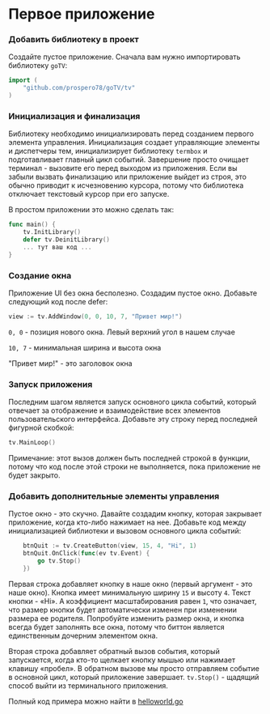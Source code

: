 # Первое приложение

### Добавить библиотеку в проект

Создайте пустое приложение. Сначала вам нужно импортировать библиотеку `goTV`:

```go
import (
    "github.com/prospero78/goTV/tv"
)
```

### Инициализация и финализация

Библиотеку необходимо инициализировать перед созданием первого элемента управления. Инициализация создает управляющие элементы и диспетчеры тем, инициализирует библиотеку `termbox` и подготавливает главный цикл событий. Завершение просто очищает терминал - вызовите его перед выходом из приложения. Если вы забыли вызвать финализацию или приложение выйдет из строя, это обычно приводит к исчезновению курсора, потому что библиотека отключает текстовый курсор при его запуске.

В простом приложении это можно сделать так:

```go
func main() {
    tv.InitLibrary()
    defer tv.DeinitLibrary()
    ... тут ваш код ...
}
```

### Создание окна

Приложение UI без окна бесполезно. Создадим пустое окно. Добавьте следующий код после defer:

```go
view := tv.AddWindow(0, 0, 10, 7, "Привет мир!")
```

`0, 0` - позиция нового окна. Левый верхний угол в нашем случае

`10, 7` - минимальная ширина и высота окна

"Привет мир!" - это заголовок окна

### Запуск приложения

Последним шагом является запуск основного цикла событий, который отвечает за отображение и взаимодействие всех элементов пользовательского интерфейса. Добавьте эту строку перед последней фигурной скобкой:

```go
tv.MainLoop()
```

Примечание: этот вызов должен быть последней строкой в функции, потому что код после этой строки не выполняется, пока приложение не будет закрыто.

### Добавить дополнительные элементы управления

Пустое окно - это скучно. Давайте создадим кнопку, которая закрывает приложение, когда кто-либо нажимает на нее. Добавьте код между инициализацией библиотеки и вызовом основного цикла событий:

```go
    btnQuit := tv.CreateButton(view, 15, 4, "Hi", 1)
    btnQuit.OnClick(func(ev tv.Event) {
        go tv.Stop()
    })
```

Первая строка добавляет кнопку в наше окно (первый аргумент - это наше окно). Кнопка имеет минимальную ширину `15` и высоту `4`. Текст кнопки - «Hi». А коэффициент масштабирования равен `1`, что означает, что размер кнопки будет автоматически изменен при изменении размера ее родителя. Попробуйте изменить размер окна, и кнопка всегда будет заполнять все окна, потому что биттон является единственным дочерним элементом окна.

Вторая строка добавляет обратный вызов события, который запускается, когда кто-то щелкает кнопку мышью или нажимает клавишу «пробел». В обратном вызове мы просто отправляем событие в основной цикл, который приложение завершает. `tv.Stop()` - щадящий способ выйти из терминального приложения.

Полный код примера можно найти в [helloworld.go](../demos/helloworld/helloworld.go)
